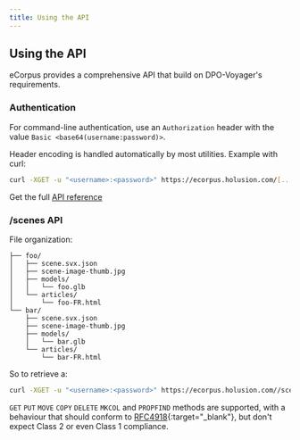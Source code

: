 ```yaml
---
title: Using the API
---
```


## Using the API

eCorpus provides a comprehensive API that build on DPO-Voyager's requirements.

### Authentication

For command-line authentication, use an `Authorization` header with the value `Basic <base64(username:password)>`.

Header encoding is handled automatically by most utilities. Example with curl:

```bash
curl -XGET -u "<username>:<password>" https://ecorpus.holusion.com/[...]
```

Get the full [API reference](/en/doc/references/api)

### /scenes API

File organization:

```
├── foo/
│   ├── scene.svx.json
│   ├── scene-image-thumb.jpg
│   ├── models/
│   │   └── foo.glb
│   └── articles/
│       └── foo-FR.html
└── bar/
    ├── scene.svx.json
    ├── scene-image-thumb.jpg
    ├── models/
    │   └── bar.glb
    └── articles/
        └── bar-FR.html
```

So to retrieve a:

```bash
curl -XGET -u "<username>:<password>" https://ecorpus.holusion.com//scenes/foo/models/foo.glb
```

`GET` `PUT` `MOVE` `COPY` `DELETE` `MKCOL` and `PROPFIND` methods are supported, with a behaviour that should conform to [RFC4918](http://www.webdav.org/specs/rfc4918.html){:target="_blank"}, but don't expect Class 2 or even Class 1 compliance.
